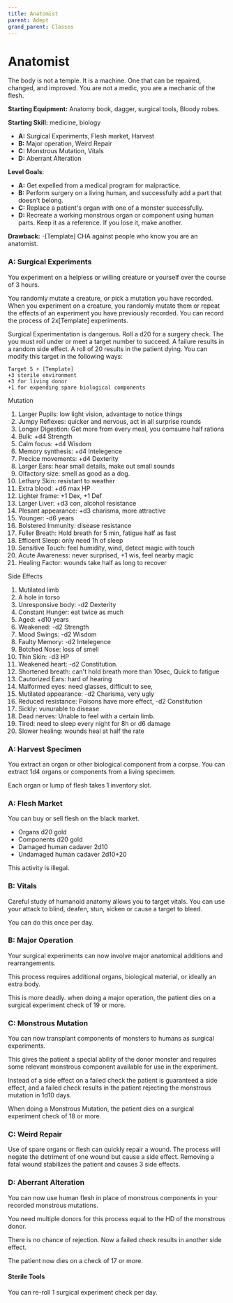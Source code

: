 ```yaml
---
title: Anatomist
parent: Adept
grand_parent: Classes
---
```


# Anatomist

The body is not a temple. It is a machine. One that can be repaired, changed,
and improved. You are not a medic, you are a mechanic of the flesh.

**Starting Equipment:** Anatomy book, dagger, surgical tools, Bloody robes.

**Starting Skill:** medicine, biology

+ **A:** Surgical Experiments, Flesh market, Harvest 
+ **B:** Major operation, Weird Repair
+ **C:** Monstrous Mutation, Vitals
+ **D:** Aberrant Alteration

**Level Goals**: 

+ **A:** 
Get expelled from a medical program for malpractice. 
+ **B:** 
Perform surgery on a living human, and successfully add a part that doesn't
belong.
+ **C:** 
Replace a patient's organ with one of a monster successfully.
+ **D:** 
Recreate a working monstrous organ or component using human parts. Keep it as a
reference. If you lose it, make another.

**Drawback:**
-[Template] CHA against people who know you are an anatomist.   

### A: Surgical Experiments

You experiment on a helpless or willing creature or yourself over the course of 
3 hours. 

You randomly mutate a creature, or pick a mutation you have recorded. 
When you experiment on a creature, you randomly mutate them or repeat the
effects of an experiment you have previously recorded.
You can record the process of 2x[Template] experiments. 

Surgical Experimentation is dangerous.
Roll a d20 for a surgery check.
The you must roll under or meet a target number to succeed.
A failure results in a random side effect. 
A roll of 20 results in the patient dying.
You can modify this target in the following ways:

    Target 5 + [Template]
    +3 sterile environment
    +3 for living donor 
    +1 for expending spare biological components

Mutation
1. Larger Pupils: low light vision, advantage to notice things
2. Jumpy Reflexes: quicker and nervous, act in all surprise rounds
3. Longer Digestion: Get more from every meal, you comsume half rations
4. Bulk: +d4 Strength
5. Calm focus: +d4 Wisdom
6. Memory synthesis: +d4 Intelegence
7. Precice movements: +d4 Dexterity
8. Larger Ears: hear small details, make out small sounds
9. Olfactory size: smell as good as a dog.
10. Lethary Skin: resistant to weather
11. Extra blood: +d6 max HP 
12. Lighter frame: +1 Dex, +1 Def
13. Larger Liver: +d3 con, alcohol resistance
14. Plesant appearance: +d3 charisma, more attractive
15. Younger: -d6 years 
16. Bolstered Immunity: disease resistance
17. Fuller Breath: Hold breath for 5 min, fatigue half as fast
18. Efficent Sleep: only need 1h of sleep
19. Sensitive Touch: feel humidity, wind, detect magic with touch
20. Acute Awareness: never surprised, +1 wis, feel nearby magic
21. Healing Factor: wounds take half as long to recover

Side Effects
1. Mutilated limb 
2. A hole in torso
3. Unresponsive body: -d2 Dexterity
4. Constant Hunger: eat twice as much
5. Aged: +d10 years
6. Weakened: -d2 Strength
7. Mood Swings: -d2 Wisdom
8. Faulty Memory: -d2 Intelegence
9. Botched Nose: loss of smell
10. Thin Skin: -d3 HP
11. Weakened heart: -d2 Constitution.
12. Shortened breath: can't hold breath more than 10sec, Quick to fatigue
13. Cautorized Ears: hard of hearing
14. Malformed eyes: need glasses, difficult to see, 
15. Mutilated appearance: -d2 Charisma, very ugly
16. Reduced resistance: Poisons have more effect, -d2 Constitution
17. Sickly: vunurable to disease
18. Dead nerves: Unable to feel with a certain limb. 
19. Tired: need to sleep every night for 8h or d6 damage
20. Slower healing: wounds heal at half the rate

### A: Harvest Specimen 
You extract an organ or other biological component from a corpse. 
You can extract 1d4 organs or components from a living specimen.

Each organ or lump of flesh takes 1 inventory slot.

### A: Flesh Market

You can buy or sell flesh on the black market. 

- Organs d20 gold
- Components d20 gold
- Damaged human cadaver 2d10
- Undamaged human cadaver 2d10+20

This activity is illegal.

### B: Vitals

Careful study of humanoid anatomy allows you to target vitals. 
You can use your attack to blind, deafen, stun, sicken or cause a target to 
bleed. 

You can do this once per day.

### B: Major Operation

Your surgical experiments can now involve major anatomical additions and
rearrangements.

This process requires additional organs, biological material, or ideally an
extra body. 

This is more deadly. 
when doing a major operation, the patient dies on a surgical experiment check
of 19 or more. 

### C: Monstrous Mutation

You can now transplant components of monsters to humans as surgical
experiments.

This gives the patient a special ability of the donor monster and requires some 
relevant monstrous component available for use in the experiment.

Instead of a side effect on a failed check
the patient is guaranteed a side effect, and a failed check results in the
patient rejecting the monstrous mutation in 1d10 days.

When doing a Monstrous Mutation, the patient dies on 
a surgical experiment check of 18 or more.

### C: Weird Repair

Use of spare organs or flesh can quickly repair a wound. 
The process will negate the detriment of one wound but cause a side effect. 
Removing a fatal wound stabilizes the patient and causes 3 side effects.

### D: Aberrant Alteration

You can now use human flesh in place of monstrous components in your recorded
monstrous mutations. 

You need multiple donors for this process equal to the HD of the monstrous
donor.

There is no chance of rejection. 
Now a failed check results in another side effect. 

The patient now dies on a check of 17 or more.

#### Sterile Tools

You can re-roll 1 surgical experiment check per day.
